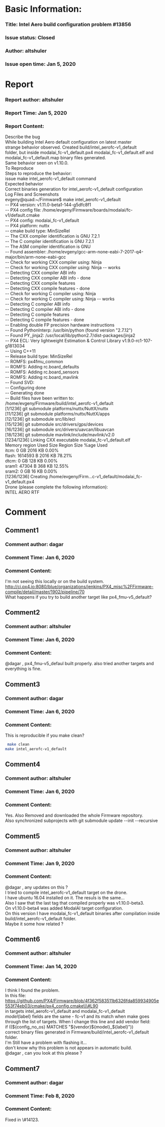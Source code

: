 # Basic Information:
### Title:  Intel Aero build configuration problem #13856 
### Issue status: Closed
### Author: altshuler
### Issue open time: Jan 5, 2020
# Report
### Report author: altshuler
### Report Time: Jan 5, 2020
### Report Content:   
Describe the bug    
While building Intel Aero default configuration on latest master    
strange behavior observed. Created build/intel_aerofc-v1_default    
folder, but inside modalai_fc-v1_default.px4     modalai_fc-v1_default.elf    and    
modalai_fc-v1_default.map   binary files  generated.    
Same behavior seen on v1.10.0.  
To Reproduce    
Steps to reproduce the behavior:    
issue     make intel_aerofc-v1_default    command  
Expected behavior    
Correct binaries generation for intel_aerofc-v1_default configuration  
Log Files and Screenshots    
evgeny@quad:~/Firmware$ make intel_aerofc-v1_default    
-- PX4 version: v1.11.0-beta1-144-g5dfc8f1    
-- PX4 config file: /home/evgeny/Firmware/boards/modalai/fc-v1/default.cmake    
-- PX4 config: modalai_fc-v1_default    
-- PX4 platform: nuttx    
-- cmake build type: MinSizeRel    
-- The CXX compiler identification is GNU 7.2.1    
-- The C compiler identification is GNU 7.2.1    
-- The ASM compiler identification is GNU    
-- Found assembler: /home/evgeny/gcc-arm-none-eabi-7-2017-q4-major/bin/arm-none-eabi-gcc    
-- Check for working CXX compiler using: Ninja    
-- Check for working CXX compiler using: Ninja -- works    
-- Detecting CXX compiler ABI info    
-- Detecting CXX compiler ABI info - done    
-- Detecting CXX compile features    
-- Detecting CXX compile features - done    
-- Check for working C compiler using: Ninja    
-- Check for working C compiler using: Ninja -- works    
-- Detecting C compiler ABI info    
-- Detecting C compiler ABI info - done    
-- Detecting C compile features    
-- Detecting C compile features - done    
-- Enabling double FP precision hardware instructions    
-- Found PythonInterp: /usr/bin/python (found version "2.7.12")    
-- Found PY_jinja2: /usr/local/lib/python2.7/dist-packages/jinja2    
-- PX4 ECL: Very lightweight Estimation & Control Library v1.9.0-rc1-107-g1813034    
-- Using C++11    
-- Release build type: MinSizeRel    
-- ROMFS: px4fmu_common    
-- ROMFS: Adding rc.board_defaults    
-- ROMFS: Adding rc.board_sensors    
-- ROMFS: Adding rc.board_mavlink    
-- Found SVD:    
-- Configuring done    
-- Generating done    
-- Build files have been written to: /home/evgeny/Firmware/build/intel_aerofc-v1_default    
[1/1236] git submodule platforms/nuttx/NuttX/nuttx    
[11/1236] git submodule platforms/nuttx/NuttX/apps    
[12/1236] git submodule src/lib/ecl    
[15/1236] git submodule src/drivers/gps/devices    
[16/1236] git submodule src/drivers/uavcan/libuavcan    
[18/1236] git submodule mavlink/include/mavlink/v2.0    
[1234/1236] Linking CXX executable modalai_fc-v1_default.elf    
Memory region         Used Size  Region Size  %age Used    
itcm:          0 GB      2016 KB      0.00%    
flash:     1614593 B      2016 KB     78.21%    
dtcm:          0 GB       128 KB      0.00%    
sram1:       47304 B       368 KB     12.55%    
sram2:          0 GB        16 KB      0.00%    
[1236/1236] Creating /home/evgeny/Firm...c-v1_default/modalai_fc-v1_default.px4  
Drone (please complete the following information):    
INTEL AERO RTF  

# Comment
## Comment1
### Comment author: dagar
### Comment Time: Jan 6, 2020
### Comment Content:   
I'm not seeing this locally or on the build system. http://ci.px4.io:8080/blue/organizations/jenkins/PX4_misc%2FFirmware-compile/detail/master/1902/pipeline/70  
What happens if you try to build another target like px4_fmu-v5_default?  

## Comment2
### Comment author: altshuler
### Comment Time: Jan 6, 2020
### Comment Content:   
@dagar , px4_fmu-v5_defaul  built properly. also tried another targets and    
everything is fine.  

## Comment3
### Comment author: dagar
### Comment Time: Jan 6, 2020
### Comment Content:   
This is reproducible if you make clean?  
    
```bash     
 make clean      
make intel_aerofc-v1_default    
```  

## Comment4
### Comment author: altshuler
### Comment Time: Jan 6, 2020
### Comment Content:   
Yes. Also Removed and downloaded the whole Firmware repository.    
Also synchronized subprojects with   git submodule update --init --recursive  

## Comment5
### Comment author: altshuler
### Comment Time: Jan 9, 2020
### Comment Content:   
@dagar , any updates on this ?  
I tried to compile intel_aerofc-v1_default  target on the drone.    
I have ubuntu 16.04 installed on it. The resuls is the same...  
Also I saw that the last  tag that compiled properly was v1.10.0-beta3.    
On v1.10.0-beta4  was added ModalAI target configuration.    
On this version I have modalai_fc-v1_default  binaries after compilation  inside    
build/intel_aerofc-v1_default  folder.    
Maybe it some how related ?  

## Comment6
### Comment author: altshuler
### Comment Time: Jan 14, 2020
### Comment Content:   
I think I found the problem.    
In this file:    
https://github.com/PX4/Firmware/blob/4f362f583511b6326fda859934905e553f74eb03/cmake/px4_config.cmake\\\#L90    
in targets    intel_aerofc-v1_default    and     modalai_fc-v1_default    
${model}${label}    fields are the same -  fc-v1    and its match when make goes      
through the list of targets. When I change this line and add vendor field:      
if ((${config_no_os} MATCHES "${vendor}${model}_${label}"))  
correct binary files generated in Firmware/build/intel_aerofc-v1_default folder.    
I'm Still have a problem with flashing it...    
don't know why this problem is not appears in automatic build.    
@dagar , can you look at this please ?  

## Comment7
### Comment author: dagar
### Comment Time: Feb 8, 2020
### Comment Content:   
Fixed in \\\#14123.  
